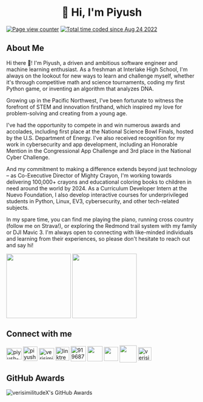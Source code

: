 <h1 align="center">👋 Hi, I'm Piyush</h1>

<p>
  <a href="https://wakatime.com/@a4ceabdf-2dc5-47ba-b7f7-063983cd9f4c"><img src="https://visitor-badge.laobi.icu/badge?page_id=Verisimilitude11.Verisimilitude11" alt="Page view counter" /></a>
  <a href="https://wakatime.com/@a4ceabdf-2dc5-47ba-b7f7-063983cd9f4c"><img src="https://wakatime.com/badge/user/a4ceabdf-2dc5-47ba-b7f7-063983cd9f4c.svg" alt="Total time coded since Aug 24 2022" /></a>
</p>

<h2 align-"left">About Me</h2>

Hi there 👋! I'm Piyush, a driven and ambitious software engineer and machine learning enthusiast. As a freshman at Interlake High School, I'm always on the lookout for new ways to learn and challenge myself, whether it's through competitive math and science tournaments, coding my first Python game, or inventing an algorithm that analyzes DNA.

Growing up in the Pacific Northwest, I've been fortunate to witness the forefront of STEM and innovation firsthand, which inspired my love for problem-solving and creating from a young age.

I've had the opportunity to compete in and win numerous awards and accolades, including first place at the National Science Bowl Finals, hosted by the U.S. Department of Energy. I've also received recognition for my work in cybersecurity and app development, including an Honorable Mention in the Congressional App Challenge and 3rd place in the National Cyber Challenge.

And my commitment to making a difference extends beyond just technology – as Co-Executive Director of Mighty Crayon, I'm working towards delivering 100,000+ crayons and educational coloring books to children in need around the world by 2024. As a Curriculum Developer Intern at the Nuevo Foundation, I also develop interactive courses for underprivileged students in Python, Linux, EV3, cybersecurity, and other tech-related subjects.

In my spare time, you can find me playing the piano, running cross country (follow me on Strava!), or exploring the Redmond trail system with my family or DJI Mavic 3. I'm always open to connecting with like-minded individuals and learning from their experiences, so please don't hesitate to reach out and say hi!

<p align="left">
  <img align="center" height="170" src="https://github-readme-stats.vercel.app/api?username=verisimilitudex&count_private=true&show_icons=true&theme=tokyonight&border_radius=15" />
  <img align="center" height="170" src="https://github-readme-stats.vercel.app/api/top-langs/?username=verisimilitudex&layout=compact&border_color=fff&&theme=tokyonight&border_radius=11&hide=jupyter%20notebook&langs_count=6" />
</p>

<h2 align="left">Connect with me</h2>
<p align="left">
  <a href="https://linkedin.com/in/piyush-acharya" target="_blank"><img align="center" src="https://raw.githubusercontent.com/rahuldkjain/github-profile-readme-generator/master/src/images/icons/Social/linked-in-alt.svg" alt="piyush-acharya" height="30" width="40" /></a>
  <a href="https://www.piyushacharya.com/" target="_blank"><img align="center" src="https://user-images.githubusercontent.com/96280466/188333385-7899ac2b-a73b-489c-8473-e9da08b3ca77.png" alt="piyush-acharya" height="38" width="38" /></a>
    <a href="https://dev.to/verisimilitudex" target="_blank"><img align="center" src="https://dev-to-uploads.s3.amazonaws.com/uploads/logos/resized_logo_UQww2soKuUsjaOGNB38o.png" alt="verisimilitude11" height="30" width="40" /></a>
  <a href="https://linktr.ee/piyushacharya" target="_blank"><img align="center" src="https://www.computerhope.com/jargon/l/linktree.png" alt="linktree" height="36" width="36" /></a>
  <a href="https://discord.gg/919687880773861416" target="_blank"><img align="center" src="https://clipground.com/images/discord-icon-png-4.png" alt="919687880773861416" width="40" /></a>
  <a href="https://replit.com/@Verisimilitudex" target="_blank"><img align="center" src="https://uptime.com/media/website_profiles/repl.it.png" height="40" width="40" /></a>
  <a href="https://leetcode.com/Verisimilitudex/" target="_blank"><img align="center" src="https://leetcode.com/_next/static/images/logo-dark-c96c407d175e36c81e236fcfdd682a0b.png" height="37" width="37" /></a>
  <a href="https://stackoverflow.com/users/19637822/verisimilitudex" target="_blank"><img align="center" src="https://iconape.com/wp-content/png_logo_vector/stack-overflow-icon.png" height="45" width="45" /></a>
  <a href="https://verisimilitude11.blogspot.com/" target="_blank"><img align="center" src="https://logodownload.org/wp-content/uploads/2018/02/blogger-logo-icon-3.png" alt="verisimilitude11" height="35" width="35" /></a>

  <h2>GitHub Awards</h2>
  <p align="left"> <img src="https://github-trophies.vercel.app/?username=verisimilitudex&theme=tokyonight&border_radius=15" alt="verisimilitudeX's GitHub Awards"/></p>
